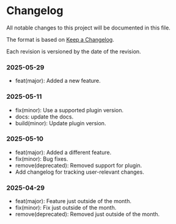 # Changelog

All notable changes to this project will be documented in this file.

The format is based on [Keep a Changelog](https://keepachangelog.com/en/1.1.0/).

Each revision is versioned by the date of the revision.

### 2025-05-29

- feat(major): Added a new feature.

### 2025-05-11

- fix(minor): Use a supported plugin version.
- docs: update the docs.
- build(minor): Update plugin version.

### 2025-05-10

- feat(major): Added a different feature.
- fix(minor): Bug fixes.
- remove(deprecated): Removed support for plugin.
- Add changelog for tracking user-relevant changes.

### 2025-04-29

- feat(major): Feature just outside of the month.
- fix(minor): Fix just outside of the month.
- remove(deprecated): Removed just outside of the month.